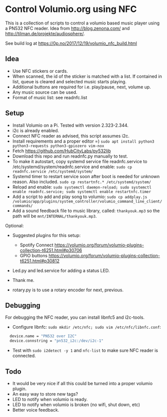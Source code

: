 # Control Volumio.org using NFC

This is a collection of scripts to control a volumio based music player using a PN532 NFC reader. Idea from http://blog.zenona.com/ and http://tilman.de/projekte/audiosphere/.

See build log at https://0p.no/2017/12/19/volumio_nfc_build.html

## Idea

* Use NFC stickers or cards.
* When scanned, the id of the sticker is matched with a list. If contained in list, queue is cleared and selected music starts playing.
* Additional buttons are required for i.e. play/pause, next, volume up.
* Any music source can be used.
* Format of music list: see readnfc.list

## Setup

* Install Volumio on a Pi. Tested with version 2.323-2.344.
* i2c is already enabled.
* Connect NFC reader as advised, this script assumes i2c.
* Install requirements and a proper editor =) `sudo apt install python3 python3-requests python3-gpiozero vim-nox`
* Fetch https://github.com/HubCityLabs/py532lib
* Download this repo and run readnfc.py manually to test.
* To make it autostart, copy systemd service file readnfc.service to /etc/systemd/system/readnfc.service and enable: `sudo cp readnfc.service /etc/systemd/system/`
* Systemd timer to restart service soon after boot is needed for unknown reason. Also included. `sudo cp restartnfc.* /etc/systemd/system/`
* Reload and enable: `sudo systemctl daemon-reload; sudo systemctl enable readnfc.service; sudo systemctl enable restartnfc.timer`
* Add a script to add and play song to volumio: `sudo cp addplay.js /volumio/app/plugins/system_controller/volumio_command_line_client/commands/`
* Add a sound feedback file to music library, called: `thankyouk.mp3` so the path will be `mnt/INTERNAL/thankyouk.mp3`.

Optional:

* Suggested plugins for this setup:
  * Spotify Connect https://volumio.org/forum/volumio-plugins-collection-t6251.html#p30706
  * GPIO buttons https://volumio.org/forum/volumio-plugins-collection-t6251.html#p30812
* Led.py and led.service for adding a status LED.
* Thank me.

* rotary.py is to use a rotary encoder for next, previous.

## Debugging

For debugging the NFC reader, you can install libnfc5 and i2c-tools.

* Configure libnfc: `sudo mkdir /etc/nfc; sudo vim /etc/nfc/libnfc.conf`:

```bash
  device.name = "PN532 over I2C"
  device.connstring = "pn532_i2c:/dev/i2c-1"
```

* Test with `sudo i2detect -y 1` and `nfc-list` to make sure NFC reader is connected.

## Todo

* It would be very nice if all this could be turned into a proper volumio plugin.
* An easy way to store new tags?
* LED to notify when volumio is ready.
* LED to notify when volumio is broken (no wifi, shut down, etc)
* Better voice feedback.
